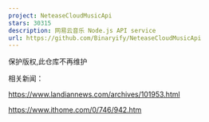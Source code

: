 ```yaml
---
project: NeteaseCloudMusicApi
stars: 30315
description: 网易云音乐 Node.js API service
url: https://github.com/Binaryify/NeteaseCloudMusicApi
---
```


保护版权,此仓库不再维护

相关新闻：

https://www.landiannews.com/archives/101953.html

https://www.ithome.com/0/746/942.htm
